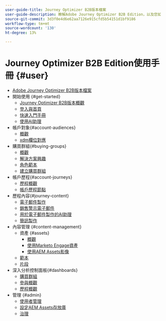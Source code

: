 ```yaml
---
user-guide-title: Journey Optimizer B2B版本檔案
user-guide-description: 瞭解Adobe Journey Optimizer B2B Edition，以及您如何使用它透過內建的創作AI和領先業界的自動化來協調帳戶和購買群組歷程。
source-git-commit: 3d3f0e4d6e62aa7126e915cfd5b54151d1bf9186
workflow-type: tm+mt
source-wordcount: '130'
ht-degree: 13%

---
```



# Journey Optimizer B2B Edition使用手冊 {#user}

+ [Adobe Journey Optimizer B2B版本檔案](guide-overview.md)
+ 開始使用 {#get-started}
   + [Journey Optimizer B2B版本概觀](about-journey-optimizer-b2b-edition.md)
   + [登入與首頁](home-page.md)
   + [快速入門手冊](./start/get-started.md)
   + [使用AI助理](./start/ai-assistant.md)
+ 帳戶對象{#account-audiences}
   + [概觀](./audiences/account-audience-overview.md)
   + [xdm欄位對應](./data/field-mapping.md)
+ 購買群組{#buying-groups}
   + [概觀](./buying-groups/buying-groups-overview.md)
   + [解決方案興趣](./buying-groups/solution-interests.md)
   + [角色範本](./buying-groups/buying-groups-role-templates.md)
   + [建立購買群組](./buying-groups/buying-groups-create.md)
+ 帳戶歷程{#account-journeys}
   + [歷程概觀](./journeys/journey-overview.md)
   + [帳戶歷程節點](./journeys/journey-nodes.md)
+ 歷程內容{#journey-content}
   + [電子郵件製作](./content/email-authoring.md)
   + [銷售警示電子郵件](./content/sales-alert-email.md)
   + [用於電子郵件製作的AI助理](./content/ai-assistant-emails.md)
   + [簡訊製作](./content/sms-authoring.md)
+ 內容管理 {#content-management}
   + 資產 {#assets}
      + [概觀](./content/assets-overview.md)
      + [使用Marketo Engage資產](./content/marketo-engage-design-studio.md)
      + [使用AEM Assets影像](./content/aem-assets.md)
   + [範本](./content/email-templates.md)
   + [片段](./content/fragments.md)
+ 深入分析控制面板{#dashboards}
   + [購買群組](./dashboards/buying-groups-dashboard.md)
   + [參與概觀](./dashboards/engagement-dashboard.md)
   + [歷程概觀](./dashboards/journeys-dashboard.md)
+ 管理 {#admin}
   + [使用者管理](./admin/user-management.md)
   + [設定AEM Assets存放庫](./admin/configure-aem-repositories.md)
   + [治理](./admin/governance.md)
